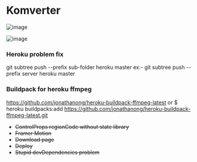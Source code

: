 # Komverter

![image](https://user-images.githubusercontent.com/58357980/169748090-dc418a4a-e61c-4253-bd5e-5a17bbf35546.png)

![image](https://user-images.githubusercontent.com/58357980/169748169-8d00ddaa-7cc5-4c29-8720-7b0cfa6b3be4.png)


### Heroku problem fix
git subtree push --prefix sub-folder heroku master
ex:- git subtree push --prefix server heroku master


### Buildpack for heroku ffmpeg
https://github.com/jonathanong/heroku-buildpack-ffmpeg-latest
or
$ heroku buildpacks:add https://github.com/jonathanong/heroku-buildpack-ffmpeg-latest.git


<ul>
<li><strike>ControlProps regionCode without state library</strike>
<li><strike>Framer Motion</strike>
<li><strike>Download page</strike>
<li><strike>Deploy</strike>
<li><strike>Stupid devDependencies problem</strike>
</ul>
